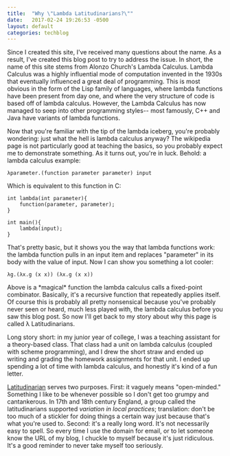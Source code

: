 ```yaml
---
title:  "Why \"Lambda Latitudinarians?\""
date:   2017-02-24 19:26:53 -0500
layout: default
categories: techblog
---
```

Since I created this site, I've received many questions about the name. As a result, I've created this blog post to try to address the issue. In short, the name of this site stems from Alonzo Church's Lambda Calculus. Lambda Calculus was a highly influential mode of computation invented in the 1930s that eventually influenced a great deal of programming. This is most obvious in the form of the Lisp family of languages, where lambda functions have been present from day one, and where the very structure of code is based off of lambda calculus. However, the Lambda Calculus has now managed to seep into other programming styles-- most famously, C++ and Java have variants of lambda functions.

<!-- readmore -->

Now that you're familiar with the tip of the lambda iceberg, you're probably wondering: just what the hell is lambda calculus anyway? The wikipedia page is not particularly good at teaching the basics, so you probably expect me to demonstrate something. As it turns out, you're in luck. Behold: a lambda calculus example:

~~~
λparameter.(function parameter parameter) input
~~~

Which is equivalent to this function in C:

~~~
int lambda(int parameter){
	function(parameter, parameter);
}

int main(){
    lambda(input);
}
~~~

That's pretty basic, but it shows you the way that lambda functions work: the lambda function pulls in an input item and replaces "parameter" in its body with the value of input. Now I can show you something a lot cooler:

~~~
λg.(λx.g (x x)) (λx.g (x x))
~~~

Above is a \*magical\* function the lambda calculus calls a fixed-point combinator. Basically, it's a recursive function that repeatedly applies itself. Of course this is probably all pretty nonsensical because you've probably never seen or heard, much less played with, the lambda calculus before you saw this blog post. So now I'll get back to my story about why this page is called &#955; Latitudinarians.

Long story short: in my junior year of college, I was a teaching assistant for a theory-based class. That class had a unit on lambda calculus (coupled with scheme programming), and I drew the short straw and ended up writing and grading the homework assignments for that unit. I ended up spending a lot of time with lambda calculus, and honestly it's kind of a fun letter.

[Latitudinarian](https://en.wikipedia.org/wiki/Latitudinarian) serves two purposes. First: it vaguely means "open-minded." Something I like to be whenever possible so I don't get too grumpy and cantankerous. In 17th and 18th century England, a group called the latitudinarians supported _variation in local practices_; translation: don't be too much of a stickler for doing things a certain way just because that's what you're used to. Second: it's a really long word. It's not necessarily easy to spell. So every time I use the domain for email, or to let someone know the URL of my blog, I chuckle to myself because it's just ridiculous. It's a good reminder to never take myself too seriously.